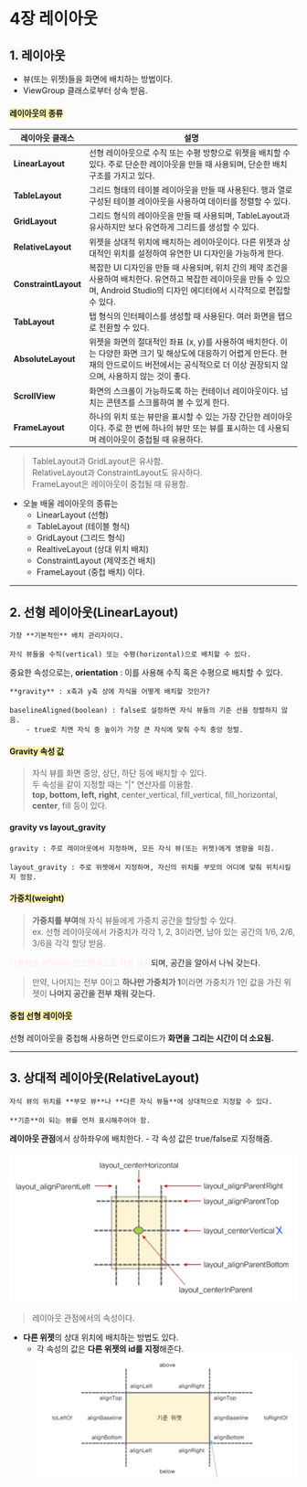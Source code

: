 # 4장 레이아웃

## <span style="background-color:#F5F5F5">1. 레이아웃</span>
- 뷰(또는 위젯)들을 화면에 배치하는 방법이다.
- ViewGroup 클래스로부터 상속 받음.
  
#### <span style="background-color:#fff5b1">레이아웃의 종류</span>
| 레이아웃 클래스       | 설명 |
|------------------------|------|
| **LinearLayout**       | 선형 레이아웃으로 수직 또는 수평 방향으로 위젯을 배치할 수 있다. 주로 단순한 레이아웃을 만들 때 사용되며, 단순한 배치 구조를 가지고 있다. |
| **TableLayout**        | 그리드 형태의 테이블 레이아웃을 만들 때 사용된다. 행과 열로 구성된 테이블 레이아웃을 사용하여 데이터를 정렬할 수 있다. |
| **GridLayout**         | 그리드 형식의 레이아웃을 만들 때 사용되며, TableLayout과 유사하지만 보다 유연하게 그리드를 생성할 수 있다. |
| **RelativeLayout**     | 위젯을 상대적 위치에 배치하는 레이아웃이다. 다른 위젯과 상대적인 위치를 설정하여 유연한 UI 디자인을 가능하게 한다. |
| **ConstraintLayout**   | 복잡한 UI 디자인을 만들 때 사용되며, 위치 간의 제약 조건을 사용하여 배치한다. 유연하고 복잡한 레이아웃을 만들 수 있으며, Android Studio의 디자인 에디터에서 시각적으로 편집할 수 있다. |
| **TabLayout**          | 탭 형식의 인터페이스를 생성할 때 사용된다. 여러 화면을 탭으로 전환할 수 있다. |
| **AbsoluteLayout**     | 위젯을 화면의 절대적인 좌표 (x, y)를 사용하여 배치한다. 이는 다양한 화면 크기 및 해상도에 대응하기 어렵게 만든다. 현재의 안드로이드 버전에서는 공식적으로 더 이상 권장되지 않으며, 사용하지 않는 것이 좋다. |
| **ScrollView**         | 화면의 스크롤이 가능하도록 하는 컨테이너 레이아웃이다. 넘치는 콘텐츠를 스크롤하여 볼 수 있게 한다. |
| **FrameLayout**        | 하나의 위치 또는 뷰만을 표시할 수 있는 가장 간단한 레이아웃이다. 주로 한 번에 하나의 뷰만 또는 뷰를 표시하는 데 사용되며 레이아웃이 중첩될 때 유용하다. |
  
> TableLayout과 GridLayout은 유사함.  
RelativeLayout과 ConstraintLayout도 유사하다.  
FrameLayout은 레이아웃이 중첩될 때 유용함.
  
- 오늘 배울 레이아웃의 종류는
    - LinearLayout (선형)
    - TableLayout (테이블 형식)
    - GridLayout (그리드 형식)
    - RealtiveLayout (상대 위치 배치)
    - ConstraintLayout (제약조건 배치)
    - FrameLayout (중첩 배치)
    이다.
  
---
  
## <span style="background-color:#F5F5F5">2. 선형 레이아웃(LinearLayout)</span>
    가장 **기본적인** 배치 관리자이다.
    
    자식 뷰들을 수직(vertical) 또는 수평(horizontal)으로 배치할 수 있다.
  
중요한 속성으로는,
    **orientation** : 이를 사용해 수직 혹은 수평으로 배치할 수 있다.

    **gravity** : x축과 y축 상에 자식을 어떻게 배치할 것인가?

    baselineAligned(boolean) : false로 설정하면 자식 뷰들의 기준 선을 정렬하지 않음.
        - true로 치면 자식 중 높이가 가장 큰 자식에 맞춰 수직 중앙 정렬.
  
#### <span style="background-color:#fff5b1">Gravity 속성 값</span>
> 자식 뷰를 화면 중앙, 상단, 하단 등에 배치할 수 있다.  
두 속성을 같이 지정할 때는 "|" 연산자를 이용함.  
> **top, bottom, left, right**, center_vertical, fill_vertical, fill_horizontal, **center**, fill 등이 있다.
  
#### gravity vs layout_gravity
    gravity : 주로 레이아웃에서 지정하며, 모든 자식 뷰(또는 위젯)에게 영향을 미침.

    layout_gravity : 주로 위젯에서 지정하며, 자신의 위치를 부모의 어디에 맞춰 위치시킬 지 정함.
  
#### <span style="background-color:#fff5b1">가중치(weight)</span>
> **가중치를 부여**해 자식 뷰들에게 가중치 공간을 할당할 수 있다.  
ex. 선형 레이아웃에서 가중치가 각각 1, 2, 3이라면, 남아 있는 공간의 1/6, 2/6, 3/6을 각각 할당 받음.
  
<span style="color:#FFE6E6">가중치를 지정하지 않으면 0으로 자동 설정</span>되며, 공간을 알아서 나눠 갖는다.
> 만약, 나머지는 전부 0이고 **하나만 가중치가 1**이라면 가중치가 1인 값을 가진 위젯이 **나머지 공간을 전부 채워 갖는다.**
  
#### <span style="background-color:#fff5b1">중첩 선형 레이아웃</span>
선형 레이아웃을 중첩해 사용하면 안드로이드가 **화면을 그리는 시간이 더 소요됨.**  
  
---
  
## <span style="background-color:#F5F5F5">3. 상대적 레이아웃(RelativeLayout)</span>
    자식 뷰의 위치를 **부모 뷰**나 **다른 자식 뷰들**에 상대적으로 지정할 수 있다.

    **기준**이 되는 뷰를 먼저 표시해주어야 함.
  
**레이아웃 관점**에서 상하좌우에 배치한다.
    - 각 속성 값은 true/false로 지정해줌.
  
![레이아웃관점_상대적레이아웃속성](img/Ch4/Ch4_RelativeLayout.PNG)
> 레이아웃 관점에서의 속성이다.
  
- **다른 위젯**의 상대 위치에 배치하는 방법도 있다.
    - 각 속성의 값은 **다른 위젯의 id를 지정**해준다.
![위젯관점_상대적레이아웃속성](img/Ch4/Ch4_RelativeLayout2.PNG)